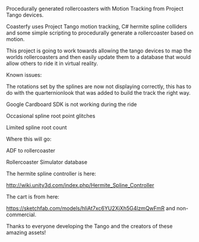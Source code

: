 Procedurally generated rollercoasters with Motion Tracking from Project Tango devices.

Coasterfy uses Project Tango motion tracking, C# hermite spline colliders and some simple scripting to procedurally generate a rollercoaster based on motion.

This project is going to work towards allowing the tango devices to map the worlds rollercoasters and then easily update them to a database that would allow others to ride it in virtual reality. 





Known issues:

The rotations set by the splines are now not displaying correctly, this has to do with the quarternionlook that was added to build the track the right way. 


Google Cardboard SDK is not working during the ride

Occasional spline root point glitches

Limited spline root count




Where this will go:

ADF to rollercoaster
 
Rollercoaster Simulator database

 

The hermite spline controller is here:

http://wiki.unity3d.com/index.php/Hermite_Spline_Controller

The cart is from here:

https://sketchfab.com/models/hliAt7xc6YU2XjXh5G4lzmQwFmR and non-commercial.



Thanks to everyone developing the Tango and the creators of these amazing assets!

